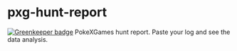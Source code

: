 # pxg-hunt-report

[![Greenkeeper badge](https://badges.greenkeeper.io/VitorLuizC/pxg-hunt-report.svg?token=a0f4eaca07f37ac23777c3d5a231254b268757b7fdaf5cc4928e2c6597c0dae2&ts=1497509945087)](https://greenkeeper.io/)
PokeXGames hunt report. Paste your log and see the data analysis.
